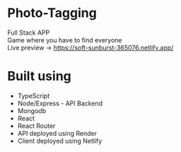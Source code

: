 # Photo-Tagging
Full Stack APP  
Game where you have to find everyone    
Live preview -> https://soft-sunburst-365076.netlify.app/    

# Built using 

+ TypeScript
+ Node/Express - API Backend
+ Mongodb
+ React
+ React Router
+ API deployed using Render
+ Client deployed using Netlify
